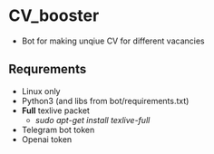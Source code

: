 # CV_booster
- Bot for making unqiue CV for different vacancies

## Requrements
- Linux only
- Python3 (and libs from bot/requirements.txt)
- **Full** texlive packet
  - *sudo apt-get install texlive-full*
- Telegram bot token
- Openai token
